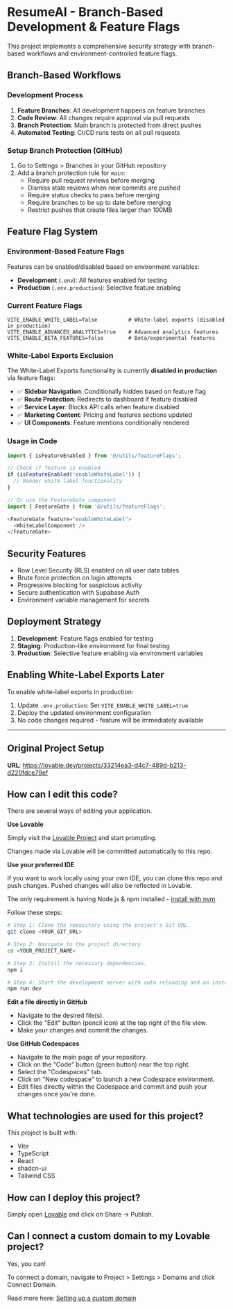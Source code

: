 # ResumeAI - Branch-Based Development & Feature Flags

This project implements a comprehensive security strategy with branch-based workflows and environment-controlled feature flags.

## Branch-Based Workflows

### Development Process
1. **Feature Branches**: All development happens on feature branches
2. **Code Review**: All changes require approval via pull requests
3. **Branch Protection**: Main branch is protected from direct pushes
4. **Automated Testing**: CI/CD runs tests on all pull requests

### Setup Branch Protection (GitHub)
1. Go to Settings > Branches in your GitHub repository
2. Add a branch protection rule for `main`:
   - Require pull request reviews before merging
   - Dismiss stale reviews when new commits are pushed
   - Require status checks to pass before merging
   - Require branches to be up to date before merging
   - Restrict pushes that create files larger than 100MB

## Feature Flag System

### Environment-Based Feature Flags
Features can be enabled/disabled based on environment variables:

- **Development** (`.env`): All features enabled for testing
- **Production** (`.env.production`): Selective feature enabling

### Current Feature Flags
```env
VITE_ENABLE_WHITE_LABEL=false          # White-label exports (disabled in production)
VITE_ENABLE_ADVANCED_ANALYTICS=true    # Advanced analytics features  
VITE_ENABLE_BETA_FEATURES=false        # Beta/experimental features
```

### White-Label Exports Exclusion
The White-Label Exports functionality is currently **disabled in production** via feature flags:

- ✅ **Sidebar Navigation**: Conditionally hidden based on feature flag
- ✅ **Route Protection**: Redirects to dashboard if feature disabled
- ✅ **Service Layer**: Blocks API calls when feature disabled
- ✅ **Marketing Content**: Pricing and features sections updated
- ✅ **UI Components**: Feature mentions conditionally rendered

### Usage in Code
```typescript
import { isFeatureEnabled } from '@/utils/featureFlags';

// Check if feature is enabled
if (isFeatureEnabled('enableWhiteLabel')) {
  // Render white-label functionality
}

// Or use the FeatureGate component
import { FeatureGate } from '@/utils/featureFlags';

<FeatureGate feature="enableWhiteLabel">
  <WhiteLabelComponent />
</FeatureGate>
```

## Security Features
- Row Level Security (RLS) enabled on all user data tables
- Brute force protection on login attempts
- Progressive blocking for suspicious activity
- Secure authentication with Supabase Auth
- Environment variable management for secrets

## Deployment Strategy
1. **Development**: Feature flags enabled for testing
2. **Staging**: Production-like environment for final testing
3. **Production**: Selective feature enabling via environment variables

## Enabling White-Label Exports Later
To enable white-label exports in production:
1. Update `.env.production`: Set `VITE_ENABLE_WHITE_LABEL=true`
2. Deploy the updated environment configuration
3. No code changes required - feature will be immediately available

---

## Original Project Setup

**URL**: https://lovable.dev/projects/33214ea3-d4c7-489d-b213-d220fdce79ef

## How can I edit this code?

There are several ways of editing your application.

**Use Lovable**

Simply visit the [Lovable Project](https://lovable.dev/projects/33214ea3-d4c7-489d-b213-d220fdce79ef) and start prompting.

Changes made via Lovable will be committed automatically to this repo.

**Use your preferred IDE**

If you want to work locally using your own IDE, you can clone this repo and push changes. Pushed changes will also be reflected in Lovable.

The only requirement is having Node.js & npm installed - [install with nvm](https://github.com/nvm-sh/nvm#installing-and-updating)

Follow these steps:

```sh
# Step 1: Clone the repository using the project's Git URL.
git clone <YOUR_GIT_URL>

# Step 2: Navigate to the project directory.
cd <YOUR_PROJECT_NAME>

# Step 3: Install the necessary dependencies.
npm i

# Step 4: Start the development server with auto-reloading and an instant preview.
npm run dev
```

**Edit a file directly in GitHub**

- Navigate to the desired file(s).
- Click the "Edit" button (pencil icon) at the top right of the file view.
- Make your changes and commit the changes.

**Use GitHub Codespaces**

- Navigate to the main page of your repository.
- Click on the "Code" button (green button) near the top right.
- Select the "Codespaces" tab.
- Click on "New codespace" to launch a new Codespace environment.
- Edit files directly within the Codespace and commit and push your changes once you're done.

## What technologies are used for this project?

This project is built with:

- Vite
- TypeScript
- React
- shadcn-ui
- Tailwind CSS

## How can I deploy this project?

Simply open [Lovable](https://lovable.dev/projects/33214ea3-d4c7-489d-b213-d220fdce79ef) and click on Share -> Publish.

## Can I connect a custom domain to my Lovable project?

Yes, you can!

To connect a domain, navigate to Project > Settings > Domains and click Connect Domain.

Read more here: [Setting up a custom domain](https://docs.lovable.dev/tips-tricks/custom-domain#step-by-step-guide)
